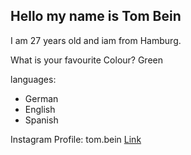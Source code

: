 ## Hello my name is Tom Bein 

I am 27 years old and iam from Hamburg.

What is your favourite Colour?
Green 

languages: 
- German
- English 
- Spanish 

Instagram Profile: tom.bein [Link](https://www.instagram.com/tom_bein/)
